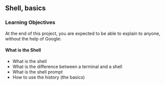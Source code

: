 ## Shell, basics
### Learning Objectives
At the end of this project, you are expected to be able to explain to anyone, without the help of Google:
#### What is the Shell
* What is the shell
* What is the difference between a terminal and a shell
* What is the shell prompt
* How to use the history (the basics)
